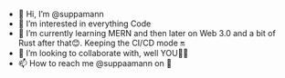- 👋 Hi, I’m @suppamann
- 👀 I’m interested in everything Code
- 🌱 I’m currently learning MERN and then later on Web 3.0 and a bit of Rust after that😊. Keeping the CI/CD mode 🔛
- 💞️ I’m looking to collaborate with, well YOU🖖🏿
- 📫 How to reach me @suppaamann on 🐤

<!---
suppamann/suppamann is a ✨ special ✨ repository because its `README.md` (this file) appears on your GitHub profile.
You can click the Preview link to take a look at your changes.
--->
